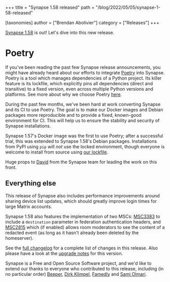 +++
title = "Synapse 1.58 released"
path = "/blog/2022/05/05/synapse-1-58-released"

[taxonomies]
author = ["Brendan Abolivier"]
category = ["Releases"]
+++

[Synapse 1.58](https://github.com/matrix-org/synapse/releases/tag/v1.58.0) is
out! Let's dive into this new release.

# Poetry

If you've been reading the past few Synapse release announcements, you might
have already heard about our efforts to integrate
[Poetry](https://python-poetry.org/) into Synapse. Poetry is a tool which
manages dependencies of a Python project. Its killer feature is its lockfile,
which explicitly pins all dependencies (direct and transitive) to a fixed
version, even across multiple Python versions and platforms. See more about why
we choose Poetry [here](https://github.com/matrix-org/synapse/issues/11537).

During the past few months, we've been hard at work converting Synapse and its
CI to use Poetry. The goal is to make our Docker images and Debian packages more
reproducible and to provide a fixed, known-good environment for CI. This will
help us to ensure the stability and security of Synapse installations.

Synapse 1.57's Docker image was the first to use Poetry; after a successful
trial, this was extended to Synapse 1.58's Debian packages. Installations from
PyPI using `pip` will _not_ use the locked environment, though everyone is
welcome to install from source using [our
lockfile](https://github.com/matrix-org/synapse/blob/develop/poetry.lock).

Huge props to [David](https://github.com/DMRobertson) from the Synapse team for
leading the work on this front.

## Everything else

This release of Synapse also includes performance improvements around sharing
device list updates, which should greatly improve login times for large Matrix
accounts.

Synapse 1.58 also features the implementation of two MSCs:
[MSC3383](https://github.com/matrix-org/matrix-spec-proposals/pull/3383) to
include a `destination` parameter in federation authentication headers, and
[MSC2815](https://github.com/matrix-org/matrix-spec-proposals/pull/2815) which
(if enabled) allows room moderators to see the content of a redacted event (as
long as it hasn't already been deleted by the homeserver).

See the [full
changelog](https://github.com/matrix-org/synapse/releases/tag/v1.58.0) for a
complete list of changes in this release. Also please have a look at the
[upgrade
notes](https://matrix-org.github.io/synapse/v1.58/upgrade#upgrading-to-v1580)
for this version.

Synapse is a Free and Open Source Software project, and we'd like to extend our
thanks to everyone who contributed to this release, including (in no particular
order) [Beeper](https://www.beeper.com/), [Dirk
Klimpel](https://github.com/dklimpel), [Famedly](https://famedly.com/) and
[Sami Olmari](https://github.com/olmari).
